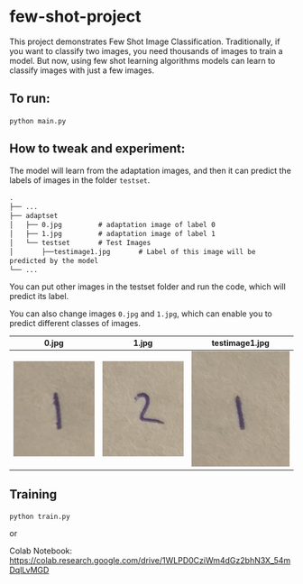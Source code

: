 # few-shot-project

This project demonstrates Few Shot Image Classification. Traditionally, if you want to classify two images, you need thousands of images to train a model. But now, using few shot learning algorithms models can learn to classify images with just a few images.

## To run:

`python main.py`

## How to tweak and experiment:

The model will learn from the adaptation images, and then it can predict the labels of images in the folder `testset`.

```
.
├── ...
├── adaptset
│   ├── 0.jpg         # adaptation image of label 0
│   ├── 1.jpg         # adaptation image of label 1
│   └── testset       # Test Images
│       ├──testimage1.jpg       # Label of this image will be predicted by the model
└── ...
```

You can put other images in the testset folder and run the code, which will predict its label.

You can also change images `0.jpg` and `1.jpg`, which can enable you to predict different classes of images.


0.jpg             |  1.jpg             |  testimage1.jpg
:-------------------------:|:-------------------------:|:-------------------------:
![](/adaptset/0.jpg)  |  ![](/adaptset/1.jpg)  |  ![](/adaptset/testset/testimage1.jpg)

## Training

`python train.py`


or


Colab Notebook: https://colab.research.google.com/drive/1WLPD0CziWm4dGz2bhN3X_54mDqlLvMGD

